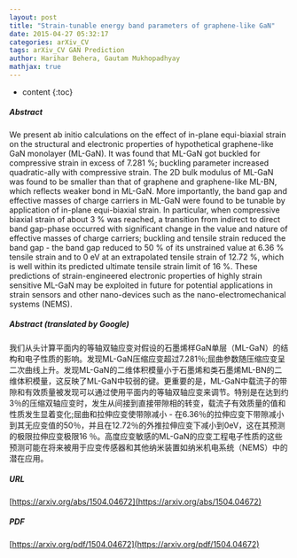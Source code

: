 ```yaml
---
layout: post
title: "Strain-tunable energy band parameters of graphene-like GaN"
date: 2015-04-27 05:32:17
categories: arXiv_CV
tags: arXiv_CV GAN Prediction
author: Harihar Behera, Gautam Mukhopadhyay
mathjax: true
---
```


* content
{:toc}

##### Abstract
We present ab initio calculations on the effect of in-plane equi-biaxial strain on the structural and electronic properties of hypothetical graphene-like GaN monolayer (ML-GaN). It was found that ML-GaN got buckled for compressive strain in excess of 7.281 %; buckling parameter increased quadratic-ally with compressive strain. The 2D bulk modulus of ML-GaN was found to be smaller than that of graphene and graphene-like ML-BN, which reflects weaker bond in ML-GaN. More importantly, the band gap and effective masses of charge carriers in ML-GaN were found to be tunable by application of in-plane equi-biaxial strain. In particular, when compressive biaxial strain of about 3 % was reached, a transition from indirect to direct band gap-phase occurred with significant change in the value and nature of effective masses of charge carriers; buckling and tensile strain reduced the band gap - the band gap reduced to 50 % of its unstrained value at 6.36 % tensile strain and to 0 eV at an extrapolated tensile strain of 12.72 %, which is well within its predicted ultimate tensile strain limit of 16 %. These predictions of strain-engineered electronic properties of highly strain sensitive ML-GaN may be exploited in future for potential applications in strain sensors and other nano-devices such as the nano-electromechanical systems (NEMS).

##### Abstract (translated by Google)
我们从头计算平面内的等轴双轴应变对假设的石墨烯样GaN单层（ML-GaN）的结构和电子性质的影响。发现ML-GaN压缩应变超过7.281％;屈曲参数随压缩应变呈二次曲线上升。发现ML-GaN的二维体积模量小于石墨烯和类石墨烯ML-BN的二维体积模量，这反映了ML-GaN中较弱的键。更重要的是，ML-GaN中载流子的带隙和有效质量被发现可以通过使用平面内的等轴双轴应变来调节。特别是在达到约3％的压缩双轴应变时，发生从间接到直接带隙相的转变，载流子有效质量的值和性质发生显着变化;屈曲和拉伸应变使带隙减小 - 在6.36％的拉伸应变下带隙减小到其无应变值的50％，并且在12.72％的外推拉伸应变下减小到0eV，这在其预测的极限拉伸应变极限16 ％。高度应变敏感的ML-GaN的应变工程电子性质的这些预测可能在将来被用于应变传感器和其他纳米装置如纳米机电系统（NEMS）中的潜在应用。

##### URL
[https://arxiv.org/abs/1504.04672](https://arxiv.org/abs/1504.04672)

##### PDF
[https://arxiv.org/pdf/1504.04672](https://arxiv.org/pdf/1504.04672)

